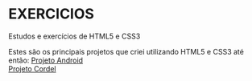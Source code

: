 # EXERCICIOS
Estudos e exercícios de HTML5 e CSS3

Estes são os principais projetos que criei utilizando HTML5 e CSS3 até então:
<a href="https://vitort-garcia.github.io/HTML5_CSS3_estudos/Recome%C3%A7o/Desafio_android/index.html" target="_blank">Projeto Android</a>
<br>
<a href="https://vitort-garcia.github.io/HTML5_CSS3_estudos/Antigos/desafiosindex/des012/index.html" target="_blank">Projeto Cordel</a>